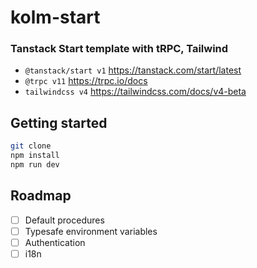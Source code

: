 # kolm-start

### Tanstack Start template with tRPC, Tailwind

- `@tanstack/start v1` https://tanstack.com/start/latest
- `@trpc v11` https://trpc.io/docs
- `tailwindcss v4` https://tailwindcss.com/docs/v4-beta

## Getting started

```bash
git clone
npm install
npm run dev
```

## Roadmap

- [ ] Default procedures
- [ ] Typesafe environment variables
- [ ] Authentication
- [ ] i18n
